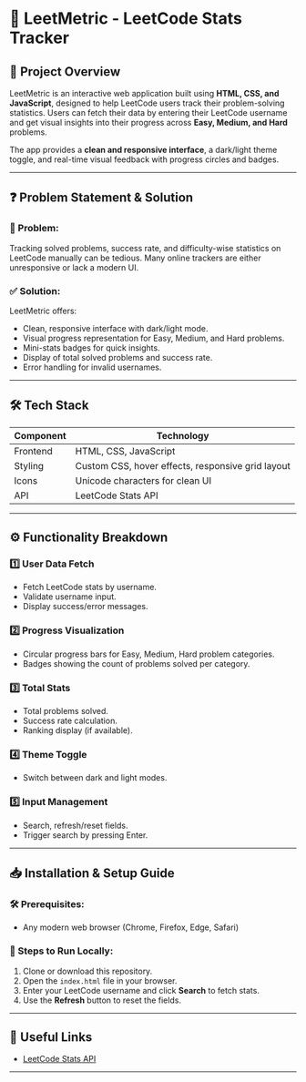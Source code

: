 # 🧮 LeetMetric - LeetCode Stats Tracker

## 📌 Project Overview
LeetMetric is an interactive web application built using **HTML, CSS, and JavaScript**, designed to help LeetCode users track their problem-solving statistics. Users can fetch their data by entering their LeetCode username and get visual insights into their progress across **Easy, Medium, and Hard** problems.

The app provides a **clean and responsive interface**, a dark/light theme toggle, and real-time visual feedback with progress circles and badges.

---

## ❓ Problem Statement & Solution

### 🔴 Problem:
Tracking solved problems, success rate, and difficulty-wise statistics on LeetCode manually can be tedious. Many online trackers are either unresponsive or lack a modern UI.

### ✅ Solution:
LeetMetric offers:
- Clean, responsive interface with dark/light mode.
- Visual progress representation for Easy, Medium, and Hard problems.
- Mini-stats badges for quick insights.
- Display of total solved problems and success rate.
- Error handling for invalid usernames.

---

## 🛠 Tech Stack

| Component       | Technology                     |
|-----------------|--------------------------------|
| Frontend        | HTML, CSS, JavaScript          |
| Styling         | Custom CSS, hover effects, responsive grid layout |
| Icons           | Unicode characters for clean UI |
| API             | LeetCode Stats API             |

---

## ⚙️ Functionality Breakdown

### 1️⃣ User Data Fetch
- Fetch LeetCode stats by username.
- Validate username input.
- Display success/error messages.

### 2️⃣ Progress Visualization
- Circular progress bars for Easy, Medium, Hard problem categories.
- Badges showing the count of problems solved per category.

### 3️⃣ Total Stats
- Total problems solved.
- Success rate calculation.
- Ranking display (if available).

### 4️⃣ Theme Toggle
- Switch between dark and light modes.

### 5️⃣ Input Management
- Search, refresh/reset fields.
- Trigger search by pressing Enter.

---

## 📥 Installation & Setup Guide

### 🛠 Prerequisites:
- Any modern web browser (Chrome, Firefox, Edge, Safari)

### 📌 Steps to Run Locally:
1. Clone or download this repository.
2. Open the `index.html` file in your browser.
3. Enter your LeetCode username and click **Search** to fetch stats.
4. Use the **Refresh** button to reset the fields.

---


## 🔗 Useful Links
- [LeetCode Stats API](https://leetcode-stats-api.herokuapp.com/)

---

